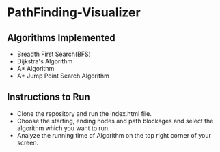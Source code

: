 # PathFinding-Visualizer

## Algorithms Implemented<br>

<ul>
  <li>Breadth First Search(BFS)<br></li>
  <li>Dijkstra's Algorithm<br></li>
  <li>A* Algorithm<br></li>
  <li>A* Jump Point Search Algorithm<br></li>
</ul>

## Instructions to Run<br>

<ul>
  <li>Clone the repository and run the index.html file.<br></li>
  <li>Choose the starting, ending nodes and path blockages and select the algorithm which you want to run.<br></li>
  <li>Analyze the running time of Algorithm on the top right corner of your screen.<br></li>
</ul>
